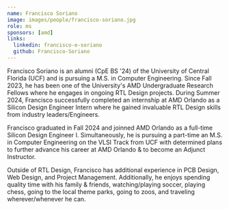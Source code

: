```yaml
---
name: Francisco Soriano
image: images/people/francisco-soriano.jpg
role: ms
sponsors: [amd]
links:
  linkedin: francisco-e-soriano
  github: Francisco-Soriano
---
```


Francisco Soriano  is an alumni (CpE BS '24) of the University of Central Florida (UCF) and is pursuing a M.S. in Computer Engineering. Since Fall 2023, he has been one of the University's AMD Undergraduate Research Fellows where he engages in ongoing RTL Design projects. During Summer 2024, Francisco successfully completed an internship at AMD Orlando as a Silicon Design Engineer Intern where he gained invaluable RTL Design skills from industry leaders/Engineers.

Francisco graduated in Fall 2024 and joinned AMD Orlando as a full-time Silicon Design Engineer I. Simultaneously, he is pursuing a part-time an M.S. in Computer Engineering on the VLSI Track from UCF with determined plans to further advance his career at AMD Orlando & to become an Adjunct Instructor.

Outside of RTL Design, Francisco has additional experience in PCB Design, Web Design, and Project Management. Additionally, he enjoys spending quality time with his family & friends, watching/playing soccer, playing chess, going to the local theme parks, going to zoos, and traveling wherever/whenever he can.